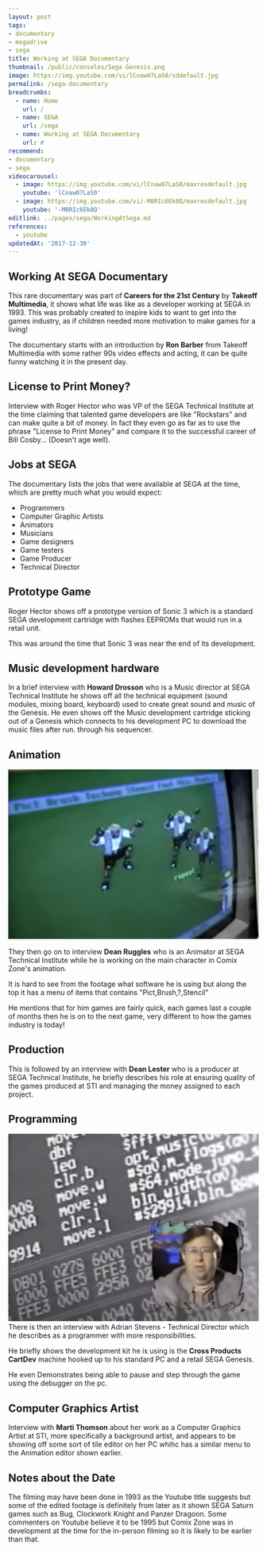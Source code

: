 ```yaml
---
layout: post
tags: 
- documentary
- megadrive
- sega
title: Working at SEGA Documentary 
thumbnail: /public/consoles/Sega Genesis.png
image: https://img.youtube.com/vi/lCnaw07LaS0/sddefault.jpg
permalink: /sega-documentary
breadcrumbs:
  - name: Home
    url: /
  - name: SEGA
    url: /sega
  - name: Working at SEGA Documentary 
    url: #
recommend: 
- documentary
- sega
videocarousel:
  - image: https://img.youtube.com/vi/lCnaw07LaS0/maxresdefault.jpg
    youtube: 'lCnaw07LaS0'
  - image: https://img.youtube.com/vi/-M8RIc6Ek0Q/maxresdefault.jpg
    youtube: '-M8RIc6Ek0Q'
editlink: ../pages/sega/WorkingAtSega.md
references:
  - youtube
updatedAt: '2017-12-30'
---
```

## Working At SEGA Documentary
This rare documentary was part of **Careers for the 21st Century** by **Takeoff Multimedia**, it shows what life was like as a developer working at SEGA in 1993. This was probably created to inspire kids to want to get into the games industry, as if children needed more motivation to make games for a living!

The documentary starts with an introduction by **Ron Barber** from Takeoff Multimedia with some rather 90s video effects and acting, it can be quite funny watching it in the present day.

## License to Print Money?
Interview with Roger Hector who was VP of the SEGA Technical Institute at the time claiming that talented game developers are like "Rockstars" and can make quite a bit of money. In fact they even go as far as to use the phrase "License to Print Money" and compare it to the successful career of Bill Cosby... (Doesn't age well).

## Jobs at SEGA
The documentary lists the jobs that were available at SEGA at the time, which are pretty much what you would expect:
* Programmers
* Computer Graphic Artists
* Animators
* Musicians
* Game designers
* Game testers
* Game Producer
* Technical Director

## Prototype Game
Roger Hector shows off a prototype version of Sonic 3 which is a standard SEGA development cartridge with flashes EEPROMs that would run in a retail unit.

This was around the time that Sonic 3 was near the end of its development.

## Music development hardware
In a brief interview with **Howard Drosson** who is a Music director at SEGA Technical Institute he shows off all the technical equipment (sound modules, mixing board, keyboard) used to create great sound and music of the Genesis. He even shows off the Music development cartridge sticking out of a Genesis which connects to his development PC to download the music files after run. through his sequencer.

## Animation
<section class="postSection">
    <img src="/public/images/megadrive/Comix Zone Animation Editor.jpg" style="width:inherit;" class="wow slideInLeft postImage" />
<div markdown="1">

They then go on to interview **Dean Ruggles** who is an Animator at SEGA Technical Institute while he is working on the main character in Comix Zone's animation.

It is hard to see from the footage what software he is using but along the top it has a menu of items that contains "Pict,Brush,?,Stencil"
  
He mentions that for him games are fairly quick, each games last a couple of months then he is on to the next game, very different to how the games industry is today!
</div>
</section>

## Production
This is followed by an interview with **Dean Lester** who is a producer at SEGA Technical Institute, he briefly describes his role at ensuring quality of the games produced at STI and managing the money assigned to each project.

## Programming
<section class="postSection">
    <img src="/public/images/megadrive/Sega MD programming.jpg" style="width:inherit;" class="wow slideInLeft postImage" />
<div markdown="1">
There is then an interview with Adrian Stevens - Technical Director which he describes as a programmer with more responsibilities.

He briefly shows the development kit he is using is the **Cross Products CartDev** machine hooked up to his standard PC and a retail SEGA Genesis.

He even Demonstrates being able to pause and step through the game using the debugger on the pc.
</div>
</section>

## Computer Graphics Artist
Interview with **Marti Thomson** about her work as a Computer Graphics Artist at STI, more specifically a background artist, and appears to be showing off some sort of tile editor on her PC whihc has a similar menu to the Animation editor shown earlier.

## Notes about the Date
The filming may have been done in 1993 as the Youtube title suggests but some of the edited footage is definitely from later as it shown SEGA Saturn games such as Bug, Clockwork Knight and Panzer Dragoon. Some commenters on Youtube believe it to be 1995 but Comix Zone was in development at the time for the in-person filming so it is likely to be earlier than that.


